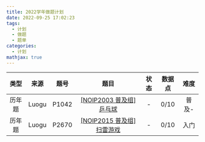 ```yaml
---
title: 2022学年做题计划
date: 2022-09-25 17:02:23
tags:
  - 计划
  - 做题
  - 题单
categories:
  - 计划
mathjax: true
---
```

|类型|来源|题号|题目|状态|数据点|难度|
|:---:|:---:|:---:|:---:|:---:|:---:|:---:|
|历年题|Luogu|P1042|[[NOIP2003 普及组] 乒乓球](https://www.luogu.com.cn/problem/P1042)|-|0/10|普及-|
|历年题|Luogu|P2670|[[NOIP2015 普及组] 扫雷游戏](https://www.luogu.com.cn/problem/P2670)|-|0/10|入门|
